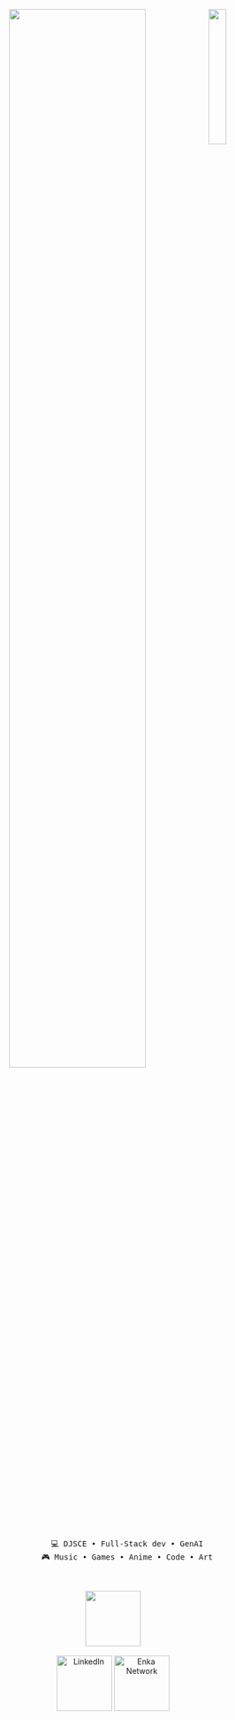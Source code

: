 <div align="center">
  <img src="https://cdn.discordapp.com/attachments/1146160099535106182/1345677583714353152/Pokemon_Pikachu_estampe_japonaise.jpg?ex=67d3ebe9&is=67d29a69&hm=323b81248375a9d6fa9a16e14f03d01c8c6307bc4506aa487f63edbd4cb28c31&" width="25%" align="right" />
  
<img src="https://readme-typing-svg.demolab.com?font=Inconsolata&weight=700&size=40&duration=4000&pause=300&color=FF9900&center=true&vCenter=true&multiline=true&repeat=false&random=false&width=1300&height=130&lines=Hi%2C+I'm+Umang+Shroff%21;a+web+developer+with+an+eye+for+design+%F0%9F%8E%A8" width="70%" />


<br>
<br>
  <pre style="white-space: pre-wrap; word-wrap: break-word;">
      💻 DJSCE • Full-Stack dev • GenAI
      🎮 Music • Games • Anime • Code • Art
  </pre>

<br>
  <img src="https://cdn.discordapp.com/attachments/1146160099535106182/1345677583714353152/Pokemon_Pikachu_estampe_japonaise.jpg?ex=67e3bde9&is=67e26c69&hm=5364bc982346d0a20f35da4a8952681d5c420ebe382b166e7106bea94e29ad61&" height="100" />
<br><br>

<a style="text-decoration: none; color: inherit;" href="https://www.linkedin.com/in/umang-shroff-8792822b6/">
    <img src="https://cdn.discordapp.com/attachments/1146160099535106182/1345685118051680317/greatball.png?ex=67e3c4ed&is=67e2736d&hm=b40c861275c9f50bd85c3d77fd0c46bc9813dc87da79e50c4d413e497f93b96b&" alt="LinkedIn" width="100" />
</a>

<a href="https://leetcode.com/u/umang_shroff/">
    <img src="https://cdn.discordapp.com/attachments/1146160099535106182/1345685117825450005/ultraball.png?ex=67e3c4ed&is=67e2736d&hm=597d073b8e6b010c260af56233b304dadbea322e8c7f07151e4e141306fbf7c8&" alt="Enka Network" width="100" />
</a>

<br>

</div>


<!--
**Umang-Shroff/Umang-Shroff** is a ✨ _special_ ✨ repository because its `README.md` (this file) appears on your GitHub profile.

Here are some ideas to get you started:

- 🔭 I’m currently working on ...
- 🌱 I’m currently learning ...
- 👯 I’m looking to collaborate on ...
- 🤔 I’m looking for help with ...
- 💬 Ask me about ...
- 📫 How to reach me: ...
- 😄 Pronouns: ...
- ⚡ Fun fact: ...
-->

